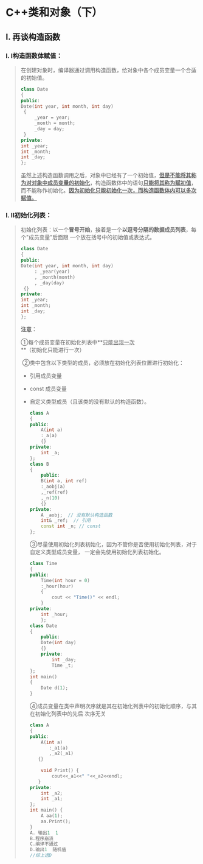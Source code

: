 # C++类和对象（下）

## Ⅰ. 再谈构造函数

### Ⅰ. Ⅰ构造函数体赋值：

> 在创建对象时，编译器通过调用构造函数，给对象中各个成员变量一个合适的初始值。
>
> ```C++
> class Date
> {
> public:
> Date(int year, int month, int day)
>  {
>      _year = year;
>      _month = month;
>      _day = day;
>  }
> private:
> int _year;
> int _month;
> int _day;
> };
> 
> ```
>
> 虽然上述构造函数调用之后，对象中已经有了一个初始值，<u>**但是不能将其称为对对象中成员变量的初始化**</u>，构造函数体中的语句<u>**只能将其称为赋初值**</u>，而不能称作初始化。<u>**因为初始化只能初始化一次，而构造函数体内可以多次赋值。**</u>

### Ⅰ. Ⅱ初始化列表：

> 初始化列表：以一个**冒号开始**，接着是一个**以逗号分隔的数据成员列表**，每个"成员变量"后面跟 一个放在括号中的初始值或表达式。
>
> ```c++
> class Date
> {
> public:
> Date(int year, int month, int day)
>      : _year(year)
>      , _month(month)
>      , _day(day)
>  {}
> private:
> int _year;
> int _month;
> int _day;
> };
> ```
>
> **注意：**
>
> ​	①每个成员变量在初始化列表中**<u>只能出现一次</u>**（初始化只能进行一次）
>
> ​	②类中包含以下类型的成员，必须放在初始化列表位置进行初始化：
>
> - 引用成员变量
>
> - const 成员变量
>
> - 自定义类型成员（且该类的没有默认的构造函数）。
>
>   ```c++
>   class A
>   {
>   public:
>    	A(int a)
>    	:_a(a)
>    	{}
>   private:
>    	int _a;
>   };
>   class B
>   {
>   	public:
>    	B(int a, int ref)
>    	:_aobj(a)
>    	,_ref(ref)
>    	,_n(10)
>    	{}
>   private:
>    	A _aobj;  // 没有默认构造函数
>    	int& _ref;  // 引用
>    	const int _n; // const 
>   };
>   ```
>
>   ③尽量使用初始化列表初始化，因为不管你是否使用初始化列表，对于自定义类型成员变量， 一定会先使用初始化列表初始化。
>
>   ```C++
>   class Time
>   {
>   public:
>    	Time(int hour = 0)
>    	:_hour(hour)
>    	{
>    		cout << "Time()" << endl;
>    	}
>   private:
>    	int _hour;
>   	};
>   class Date
>   {
>   	public:
>    	Date(int day)
>    	{}
>   	private:
>    		int _day;
>    		Time _t;
>   };
>   int main()
>   {
>       Date d(1);
>   }
>   ```
>
>   ④成员变量在类中声明次序就是其在初始化列表中的初始化顺序，与其在初始化列表中的先后 次序无关
>
>   ```c++
>   class A
>   {
>   public:
>       A(int a)
>          :_a1(a)
>          ,_a2(_a1)
>      {}
>         
>       void Print() {
>           cout<<_a1<<" "<<_a2<<endl;
>      }
>   private:
>       int _a2;
>       int _a1;
>   };
>   int main() {
>       A aa(1);
>       aa.Print();
>   }
>   A. 输出1  1
>   B.程序崩溃
>   C.编译不通过
>   D.输出1  随机值
>   //综上选D
>   ```
>

